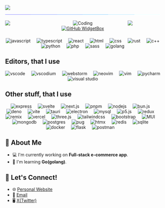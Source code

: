 
<img src="https://readme-typing-svg.demolab.com?font=Comic+Sans&amp;color=fff&amp;size=18&amp;lines=👋! My name is David and I'm from Armenia&&%20Code&center=true&width=440&height=18&vCenter=true&pause=500&size=18" />
<img src="./img/2nd arrow.gif">

<img align="left" src="https://user-images.githubusercontent.com/65187002/144930161-2f783401-8d27-4fdf-a2f7-cc0ba32f1f1f.gif" width="21%" style="display:inline;"><img align="right" src="https://user-images.githubusercontent.com/65187002/144930161-2f783401-8d27-4fdf-a2f7-cc0ba32f1f1f.gif" width="21%" style="display:inline;">

<div align="center">
<img alt="Coding" width="400" src="https://media0.giphy.com/media/v1.Y2lkPTc5MGI3NjExY2Y4dDFrYjA3dXBkcmEyMnZ5eDdrbnNrbWZveHVqdzFveXFiczE0MCZlcD12MV9pbnRlcm5hbF9naWZfYnlfaWQmY3Q9Zw/l4pThMAKS4BOtz8d2/giphy.gif">

</div>
<div align="center">
<a href="https://david-balishyan.vercel.app" target="_blank">
        <img src="https://github-widgetbox.vercel.app/api/profile?username=DavidBalishyan&data=followers,repositories,stars,commits&theme=dark" alt="GitHub WidgetBox" width="90%" height="0%">
</a>
</div>

###


<div class="langs" align="center"/>
  <img src="https://iconlib.onrender.com/icon/js" height="40" alt="javascript"/>
  <img width="12" />
  <img src="https://iconlib.onrender.com/icon/TypeScript" height="40" alt="typescript"/>
  <img width="12" />  
  <img src="https://iconlib.onrender.com/icon/React-Dark" height="40" alt="react"/>
  <img width="12" />
  <img src="https://iconlib.onrender.com/icon/html" height="40" alt="html"/>
  <img width="12" />
  <img src="https://iconlib.onrender.com/icon/css" height="40" alt="css"/>
  <img width="12" />
  <img src="https://iconlib.onrender.com/icon/Rust" height="40" alt="rust"/>
  <img width="12" />
  <img src="https://iconlib.onrender.com/icon/cpp" height="40" alt="c++"/>
  <img width="12" />
  <img src="https://iconlib.onrender.com/icon/Python-Dark" height="40" alt="python"/>
  <img width="12" />
  <img src="https://iconlib.onrender.com/icon/PHP-Dark" height="40" alt="php"/>
  <img width="12" />
  <img src="https://iconlib.onrender.com/icon/Sass" height="40" alt="sass"/>
  <img width="12" />
  <img src="https://iconlib.onrender.com/icon/golang" height="40" alt="golang"/>
  <img width="12" />
</div>

<h2 align="left">Editors, that I use</h2> 
<div align="center">
<img src="https://iconlib.onrender.com/icon/VSCode-Dark" height="40" alt="vscode"/>
  <img width="12" />
<img src="https://iconlib.onrender.com/icon/VSCodium-Dark" height="40" alt="vscodium"/>
  <img width="12" />
<img src="https://iconlib.onrender.com/icon/WebStorm-Dark" height="40" alt="webstorm"/>
  <img width="12" />
<img src="https://iconlib.onrender.com/icon/NeoVim-Dark" height="40" alt="neovim"/>
  <img width="12" />
<img src="https://iconlib.onrender.com/icon/VIM-Dark" height="40" alt="vim"/>
  <img width="12" />
<img src="https://iconlib.onrender.com/icon/PyCharm-Dark" height="40" alt="pycharm"/>
  <img width="12" />
<img src="https://iconlib.onrender.com/icon/VisualStudio-Dark" height="40" alt="visual studio"/>
  <img width="12" />
</div>

<h2 align="left">Other stuff, that I use</h2> 
<div align="center">
<img src="https://iconlib.onrender.com/icon/express-dark" height="40" alt="express"/>
  <img width="12" />
  <img src="https://iconlib.onrender.com/icon/Svelte" height="40" alt="svelte"/>
  <img width="12" />
  <img src="https://iconlib.onrender.com/icon/NextJS-Dark" height="40" alt="next.js"/>
  <img width="12" />
  <img src="https://iconlib.onrender.com/icon/Pnpm-Dark" height="40" alt="pnpm"/>
  <img width="12" />
  <img src="https://iconlib.onrender.com/icon/NodeJS-Dark" height="40" alt="nodejs"/>
  <img width="12" />
  <img src="https://iconlib.onrender.com/icon/bun-dark" height="40" alt="bun.js"/>
  <img width="12" />
  <img src="https://iconlib.onrender.com/icon/deno-Dark" height="40" alt="deno"/>
  <img width="12" />
  <img src="https://iconlib.onrender.com/icon/Vite-Dark" height="40" alt="vite"/>
  <img width="12" />
   <img src="https://iconlib.onrender.com/icon/Tauri-Dark" height="40" alt="tauri"/>
  <img width="12" />
  <img src="https://iconlib.onrender.com/icon/electron" height="40" alt="electron"/>
  <img width="12" />
  <img src="https://iconlib.onrender.com/icon/MySQL-Dark" height="40" alt="mysql"/>
  <img width="12" />
  <img src="https://iconlib.onrender.com/icon/p5js" height="40" alt="p5.js"/>
  <img width="12" />
  <img src="https://iconlib.onrender.com/icon/Redux" height="40" alt="redux"/>
  <img width="12"/>
  <img src="https://iconlib.onrender.com/icon/Remix-Dark" height="40" alt="remix"/>
  <img width="12" />
  <img src="https://iconlib.onrender.com/icon/Vercel-Dark" height="40" alt="vercel"/>
  <img width="12" />
  <img src="https://iconlib.onrender.com/icon/ThreeJS-Dark" height="40" alt="three.js"/>
  <img width="12" />
  <img src="https://iconlib.onrender.com/icon/TailwindCSS-Dark" height="40" alt="tailwindcss"/>
  <img width="12" />
  <img src="https://iconlib.onrender.com/icon/bootstrap" height="40" alt="bootstrap"/>
  <img width="12" />
  <img src="https://iconlib.onrender.com/icon/MaterialUI-Dark" height="40" alt="MUI"/>
  <img width="12" />
   <img src="https://iconlib.onrender.com/icon/MongoDB" height="40" alt="mongodb"/>
  <img width="12" />
  <img src="https://iconlib.onrender.com/icon/PostgreSQL-Dark" height="40" alt="postgres"/>
  <img width="12" />
   <img src="https://iconlib.onrender.com/icon/Pug-Dark" height="40" alt="pug"/>
  <img width="12" />
  <img src="https://iconlib.onrender.com/icon/htmx-dark" height="40" alt="htmx"/>
  <img width="12" />
  <img src="https://iconlib.onrender.com/icon/Redis-Dark" height="40" alt="redis"/>
  <img width="12" />
  <img src="https://iconlib.onrender.com/icon/SQLite" height="40" alt="sqlite"/>
  <img width="12" />
  <img src="https://iconlib.onrender.com/icon/docker" height="40" alt="docker"/>
  <img width="12" />
  <img src="https://iconlib.onrender.com/icon/flask-dark" height="40" alt="flask"/>
  <img width="12" />
  <img src="https://iconlib.onrender.com/icon/Postman" height="40" alt="postman"/>
  <img width="12" />
</div>


## 🚀 About Me

- 💻 I'm currently working on **Full-stack e-commerce app**.
- 🌱 I'm learning **Go(golang)**.

## 📣 Let's Connect!

- 🌐 [Personal Website](https://david-balishyan.vercel.app)
- 📧 [Email](mailto:davidbalishyan12@gmail.com)
- 🖥️ [X(Twitter)](https://x.com/David4613897512)

